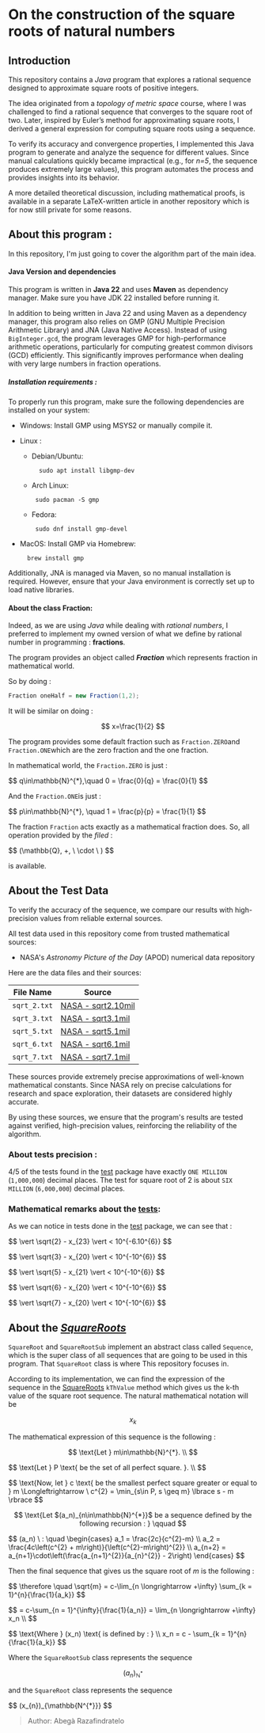 # On the construction of the square roots of natural numbers

## Introduction

This repository contains a _Java_ program that explores a rational sequence
designed to approximate square roots of positive integers.

The idea originated from a _topology of metric space_ course, where I was
challenged to find a rational sequence that converges to the square root of two.
Later, inspired by Euler’s method for approximating square roots, I derived a
general expression for computing square roots using a sequence.

To verify its accuracy and convergence properties, I implemented this Java
program to generate and analyze the sequence for different values. Since manual
calculations quickly became impractical (e.g., for _n=5_, the sequence produces
extremely large values), this program automates the process and provides
insights into its behavior.

A more detailed theoretical discussion, including mathematical proofs, is
available in a separate LaTeX-written article in another repository which is for
now still private for some reasons.

## About this program :

In this repository, I'm just going to cover the algorithm part of the main idea.

#### Java Version and dependencies

This program is written in **Java 22** and uses **Maven** as dependency manager.
Make sure you have JDK 22 installed before running it.

In addition to being written in Java 22 and using Maven as a dependency manager, this program also relies on GMP (GNU Multiple Precision Arithmetic Library) and JNA (Java Native Access).
Instead of using `BigInteger.gcd`, the program leverages GMP for high-performance arithmetic operations, particularly for computing greatest common divisors (GCD) efficiently. This significantly improves performance when dealing with very large numbers in fraction operations.

##### Installation requirements :
To properly run this program, make sure the following dependencies are installed on your system:

- Windows: Install GMP using MSYS2 or manually compile it.
	
- Linux :
	- Debian/Ubuntu:
	
	
	 		sudo apt install libgmp-dev
	
	 - Arch Linux:
	   
			sudo pacman -S gmp
		
	 - Fedora:
	   
		  	sudo dnf install gmp-devel

- MacOS: Install GMP via Homebrew:

		brew install gmp


Additionally, JNA is managed via Maven, so no manual installation is required. However, ensure that your Java environment is correctly set up to load native libraries.



#### About the class **Fraction**:

Indeed, as we are using _Java_ while dealing with _rational numbers_, I preferred
to implement my owned version of what we define by rational number in
programming : **fractions**.

The program provides an object called _**Fraction**_ which represents fraction
in mathematical world.

So by doing :

```java
Fraction oneHalf = new Fraction(1,2);
```

It will be similar on doing :

$$
x=\frac{1}{2}
$$

The program provides some default fraction such as `Fraction.ZERO`and
`Fraction.ONE`which are the zero fraction and the one fraction.

In mathematical world, the `Fraction.ZERO` is just :

<p>
$$
 q\in\mathbb{N}^{*},\quad 0 = \frac{0}{q} = \frac{0}{1}
$$
</p>

And the `Fraction.ONE`is just :

<p>
$$
 p\in\mathbb{N}^{*}, \quad 1 = \frac{p}{p} = \frac{1}{1}
$$
</p>

The fraction `Fraction` acts exactly as a mathematical fraction does. So, all
operation provided by the _filed_ :

<p>
$$
 (\mathbb{Q}, +, \ \cdot \ )
$$
</p>

is available.

## About the Test Data

To verify the accuracy of the sequence, we compare our results with
high-precision values from reliable external sources.

All test data used in this repository come from trusted mathematical sources:

- NASA's _Astronomy Picture of the Day_ (APOD) numerical data repository

Here are the data files and their sources:

| File Name          | Source                                                                   |
| ------------------ |--------------------------------------------------------------------------|
| `sqrt_2.txt`       | [NASA - sqrt2.10mil](https://apod.nasa.gov/htmltest/gifcity/sqrt2.10mil) |
| `sqrt_3.txt`       | [NASA - sqrt3.1mil](https://apod.nasa.gov/htmltest/gifcity/sqrt3.1mil)   |
| `sqrt_5.txt`       | [NASA - sqrt5.1mil](https://apod.nasa.gov/htmltest/gifcity/sqrt5.1mil)   |
| `sqrt_6.txt`       | [NASA - sqrt6.1mil](https://apod.nasa.gov/htmltest/gifcity/sqrt6.1mil)   |
| `sqrt_7.txt`       | [NASA - sqrt7.1mil](https://apod.nasa.gov/htmltest/gifcity/sqrt7.1mil)   |

These sources provide extremely precise approximations of well-known
mathematical constants. Since NASA rely on
precise calculations for research and space exploration, their datasets are
considered highly accurate.

By using these sources, we ensure that the program's results are tested against
verified, high-precision values, reinforcing the reliability of the algorithm.


### About tests precision :

4/5 of the tests found in the [test](src/test/java/dev/razafindratelo/sequences/) package have exactly `ONE MILLION` (`1,000,000`) decimal places.
The test for square root of 2 is about `SIX MILLION` (`6,000,000`) decimal places.


### Mathematical remarks about the [tests](src/test/java/dev/razafindratelo/sequences/):

As we can notice in tests done in the [test](src/test/java/dev/razafindratelo/sequences/) package, we can see that :

<div>
	<p>
	$$
	\vert \sqrt{2} - x_{23} \vert < 10^{-6.10^{6}}
	$$
	</p>
	<p>
	$$
	\vert \sqrt{3} - x_{20} \vert < 10^{-10^{6}}
	$$
	</p>
	<p>
	$$
	\vert \sqrt{5} - x_{21} \vert < 10^{-10^{6}}
	$$
	</p>
	<p>
	$$
	\vert \sqrt{6} - x_{20} \vert < 10^{-10^{6}}
	$$
	</p>
	<p>
	$$
	\vert \sqrt{7} - x_{20} \vert < 10^{-10^{6}}
	$$
	</p>
</div>

## About the [_SquareRoots_](src/main/java/dev/razafindratelo/sequences)

`SquareRoot` and `SquareRootSub` implement an abstract class called `Sequence`,
which is the super class of all sequences that are going to be used in this
program. That `SquareRoot` class is where This repository focuses in.

According to its implementation, we can find the expression of the sequence in
the [SquareRoots](src/main/java/dev/razafindratelo/sequences/SquareRoot.java)
`kThValue` method which gives us the k-th value of the square root sequence. The
natural mathematical notation will be <p>$$ x_k $$


The mathematical expression of this sequence is the following :

<p align="center">
$$
    \text{Let } m\in\mathbb{N}^{*}. \\
$$
<p>
	$$
		\text{Let } P \text{ be the set of all perfect square. }. \\
	$$
</p>
<p>
	$$
	\text{Now, let } c \text{ be the smallest perfect square greater or equal to } m
    	\Longleftrightarrow  \ c^{2} = \min_{s\in P, s \geq m} \lbrace s - m \rbrace
	$$

</p>

<p align="center">
	$$
		\text{Let $(a_n)_{n\in\mathbb{N}^{*}}$ be a sequence defined by the following recursion : } \qquad
	$$
</p>
<p>
	$$
	(a_n) \ : \quad
		\begin{cases}
		a_1 = \frac{2c}{c^{2}-m}	\\
		a_2 = \frac{4c\left(c^{2} + m\right)}{\left(c^{2}-m\right)^{2}}	\\
		a_{n+2} = a_{n+1}\cdot\left(\frac{a_{n+1}^{2}}{a_{n}^{2}} - 2\right)
		\end{cases}
	$$
</p>

Then the final sequence that gives us the square root of _m_ is the following :

<p>
$$
\therefore \quad \sqrt{m} = c-\lim_{n \longrightarrow +\infty} \sum_{k = 1}^{n}{\frac{1}{a_k}} 
$$
</p>

<p>
$$
= c-\sum_{n = 1}^{\infty}{\frac{1}{a_n}} = \lim_{n \longrightarrow +\infty} x_n \\
$$
</p>

<p>
$$
\text{Where } (x_n) \text{ is defined by : } \\
x_n = c - \sum_{k = 1}^{n}{\frac{1}{a_k}}
$$
</p>

Where the `SquareRootSub` class represents the sequence <p>
$$ (a_{n})_{\mathbb{N^{*}}} $$


and the `SquareRoot` class represents the sequence

<p>$$ (x_{n})_{\mathbb{N^{*}}} $$

</p>

> Author: Abegà Razafindratelo
